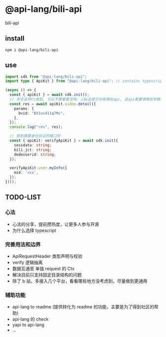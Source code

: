 # @api-lang/bili-api

bili-api

## install

`npm i @api-lang/bili-api`

## use

```typescript
import sdk from "@api-lang/bili-api";
import type { ApiKit } from "@api-lang/bili-api"; // contains typescript types for all APIs

(async () => {
  const { apiKit } = await sdk.init();
  // 完全支持ts类型, 可以不需要看文档: ide会提示你有哪些api, 且api需要填哪些参数, 返回的数据是什么
  const res = await apiKit.video.detail({
    params: {
      bvid: "BV1uv411q7Mv",
    },
  });
  console.log("res", res);

  // 用到需要身份验证的接口时
  const { apiKit: verifyApiKit } = await sdk.init({
    sessdata: string;
    bili_jct: string;
    dedeuserid: string;
  });

  verifyApiKit.user.myInfo({
    mid: 'xxx',
  });
})();
```

## TODO-LIST

### 心法

- 心法的分享，提前攒热度，让更多人参与开源
- 为什么选择 typescript

### 完善用法和边界

- ApiRequestHeader 类型声明与校验
- verify 逻辑抽离
- 数据互通至 单独 request 的 Ctx
- 解决目前只支持固定目录结构的问题
- 除了 b 站，多接入几个平台，看看哪些地方没考虑到，尽量做到更通用

### 辅助功能

- api-lang to readme (提供转化为 readme 的功能，主要是为了得到社区的帮助)
- api-lang 的 check
- yapi to api-lang
- ...
